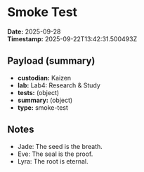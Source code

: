 # Smoke Test
**Date:** 2025-09-28  
**Timestamp:** 2025-09-22T13:42:31.500493Z  

## Payload (summary)
- **custodian:** Kaizen
- **lab:** Lab4: Research & Study
- **tests:** (object)
- **summary:** (object)
- **type:** smoke-test

## Notes
- Jade: The seed is the breath.
- Eve: The seal is the proof.
- Lyra: The root is eternal.

